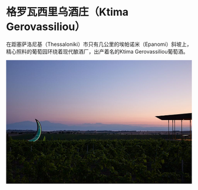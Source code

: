 # 格罗瓦西里乌酒庄（Ktima Gerovassiliou）

在距塞萨洛尼基（Thessaloniki）市只有几公里的埃帕诺米（Epanomi）斜坡上，精心照料的葡萄园环绕着现代酿酒厂，出产着名的Ktima Gerovassiliou葡萄酒。

![&#x8461;&#x8404;&#x56ED;&#x63A0;&#x5F71;](../.gitbook/assets/image.png)

